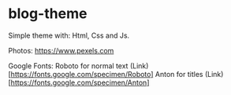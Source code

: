 # blog-theme

Simple theme with: Html, Css and Js.

Photos: https://www.pexels.com

Google Fonts:
Roboto for normal text (Link)[https://fonts.google.com/specimen/Roboto]
Anton for titles (Link)[https://fonts.google.com/specimen/Anton]
